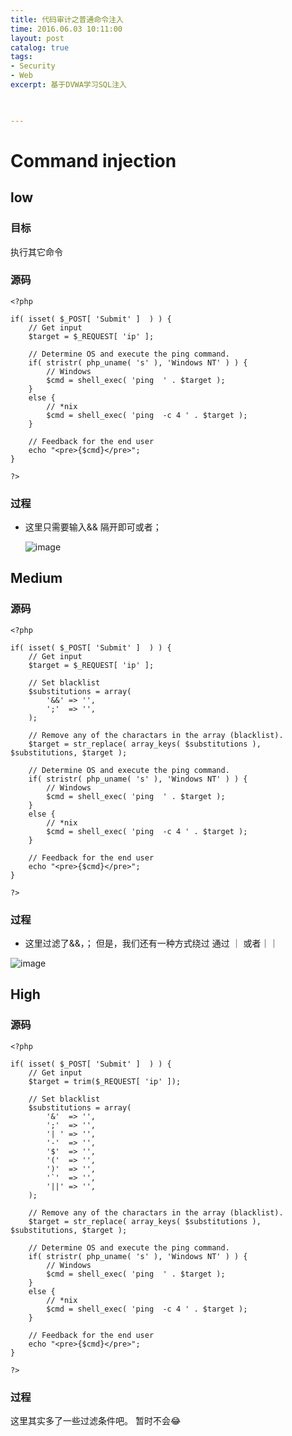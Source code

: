 ```yaml
---
title: 代码审计之普通命令注入
time: 2016.06.03 10:11:00
layout: post
catalog: true
tags:
- Security
- Web
excerpt: 基于DVWA学习SQL注入
    


---
```


# Command injection

## low

### 目标
执行其它命令

### 源码
	<?php 

	if( isset( $_POST[ 'Submit' ]  ) ) { 
		// Get input 
		$target = $_REQUEST[ 'ip' ]; 
	
		// Determine OS and execute the ping command. 
		if( stristr( php_uname( 's' ), 'Windows NT' ) ) { 
	    	// Windows 
	    	$cmd = shell_exec( 'ping  ' . $target ); 
		} 
		else { 
	    	// *nix 
	    	$cmd = shell_exec( 'ping  -c 4 ' . $target ); 
		} 
	
		// Feedback for the end user 
		echo "<pre>{$cmd}</pre>"; 
	} 
	
	?> 


### 过程

-  这里只需要输入&& 隔开即可或者；

   ![image](https://moxiaoxi.info/img/post/DVWA/9.png)


## Medium

### 源码


	<?php 

	if( isset( $_POST[ 'Submit' ]  ) ) { 
		// Get input 
		$target = $_REQUEST[ 'ip' ]; 
	
		// Set blacklist 
		$substitutions = array( 
	    	'&&' => '', 
	    	';'  => '', 
		); 
	
		// Remove any of the charactars in the array (blacklist). 
		$target = str_replace( array_keys( $substitutions ), $substitutions, $target );
	
		// Determine OS and execute the ping command. 
		if( stristr( php_uname( 's' ), 'Windows NT' ) ) { 
	    	// Windows 
	    	$cmd = shell_exec( 'ping  ' . $target ); 
		} 
		else { 
	    	// *nix 
	    	$cmd = shell_exec( 'ping  -c 4 ' . $target ); 
		} 
	
		// Feedback for the end user 
		echo "<pre>{$cmd}</pre>"; 
	} 
	
	?> 

### 	过程

- 这里过滤了&&，；  但是，我们还有一种方式绕过 通过 ｜ 或者｜｜

![image](moxiaoxi.info/img/post/DVWA/10.png)

## High

### 源码


	<?php 

	if( isset( $_POST[ 'Submit' ]  ) ) { 
		// Get input 
		$target = trim($_REQUEST[ 'ip' ]); 
	
		// Set blacklist 
		$substitutions = array( 
	    	'&'  => '', 
	    	';'  => '', 
	    	'| ' => '', 
	    	'-'  => '', 
	    	'$'  => '', 
	    	'('  => '', 
	    	')'  => '', 
	    	'`'  => '', 
	    	'||' => '', 
		); 
	
		// Remove any of the charactars in the array (blacklist). 
		$target = str_replace( array_keys( $substitutions ), 	$substitutions, $target ); 
	
		// Determine OS and execute the ping command. 
		if( stristr( php_uname( 's' ), 'Windows NT' ) ) { 
	    	// Windows 
	    	$cmd = shell_exec( 'ping  ' . $target ); 
		} 
		else { 
	    	// *nix 
	    	$cmd = shell_exec( 'ping  -c 4 ' . $target ); 
		} 
	
		// Feedback for the end user 
		echo "<pre>{$cmd}</pre>"; 
	} 
	
	?> 


### 过程

这里其实多了一些过滤条件吧。
暂时不会😂

